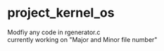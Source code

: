 # project_kernel_os
Modfiy any code in rgenerator.c  
currently working on "Major and Minor file number"  
